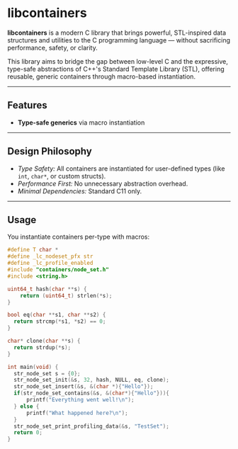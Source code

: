 # libcontainers

**libcontainers** is a modern C library that brings powerful, STL-inspired data structures and utilities to the C programming language — without sacrificing performance, safety, or clarity.

This library aims to bridge the gap between low-level C and the expressive, type-safe abstractions of C++'s Standard Template Library (STL), offering reusable, generic containers through macro-based instantiation.

---

## Features

- **Type-safe generics** via macro instantiation

---

## Design Philosophy

- _Type Safety:_ All containers are instantiated for user-defined types (like `int`, `char*`, or custom structs).
- _Performance First:_ No unnecessary abstraction overhead.
- _Minimal Dependencies:_ Standard C11 only.

---

## Usage

You instantiate containers per-type with macros:

```c
#define T char *
#define _lc_nodeset_pfx str
#define _lc_profile_enabled
#include "containers/node_set.h"
#include <string.h>

uint64_t hash(char **s) {
    return (uint64_t) strlen(*s);
}

bool eq(char **s1, char **s2) {
  return strcmp(*s1, *s2) == 0;
}

char* clone(char **s) {
  return strdup(*s);
}

int main(void) {
  str_node_set s = {0};
  str_node_set_init(&s, 32, hash, NULL, eq, clone);
  str_node_set_insert(&s, &(char *){"Hello"});
  if(str_node_set_contains(&s, &(char*){"Hello"})){
      printf("Everything went well!\n");
  } else {
      printf("What happened here?\n");
  }
  str_node_set_print_profiling_data(&s, "TestSet");
  return 0;
}
```
